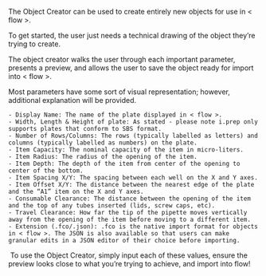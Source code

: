 The Object Creator can be used to create entirely new objects for use in < flow >.


To get started, the user just needs a technical drawing of the object they’re trying to create.


The object creator walks the user through each important parameter, presents a preview, and allows the user to save the object ready for import into < flow >.


Most parameters have some sort of visual representation; however, additional explanation will be provided.


    - Display Name: The name of the plate displayed in < flow >.
    - Width, Length & Height of plate: As stated - please note i.prep only supports plates that conform to SBS format.
    - Number of Rows/Columns: The rows (typically labelled as letters) and columns (typically labelled as numbers) on the plate.
    - Item Capacity: The nominal capacity of the item in micro-liters.
    - Item Radius: The radius of the opening of the item.
    - Item Depth: The depth of the item from center of the opening to center of the bottom.
    - Item Spacing X/Y: The spacing between each well on the X and Y axes.
    - Item Offset X/Y: The distance between the nearest edge of the plate and the “A1” item on the X and Y axes.
    - Consumable Clearance: The distance between the opening of the item and the top of any tubes inserted (lids, screw caps, etc).
    - Travel Clearance: How far the tip of the pipette moves vertically away from the opening of the item before moving to a different item.
    - Extension (.fco/.json): .fco is the native import format for objects in < flow >. The JSON is also available so that users can make granular edits in a JSON editor of their choice before importing.

‍
To use the Object Creator, simply input each of these values, ensure the preview looks close to what you’re trying to achieve, and import into flow!

